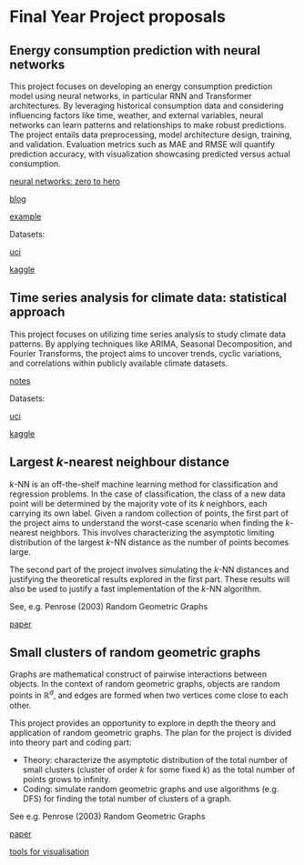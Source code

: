 # Final Year Project proposals

## Energy consumption prediction with neural networks

This project focuses on developing an energy consumption prediction model using neural networks, in particular RNN and Transformer architectures. By leveraging historical consumption data and considering influencing factors like time, weather, and external variables, neural networks can learn patterns and relationships to make robust predictions. The project entails data preprocessing, model architecture design, training, and validation. Evaluation metrics such as MAE and RMSE will quantify prediction accuracy, with visualization showcasing predicted versus actual consumption.

[neural networks: zero to hero](https://www.youtube.com/playlist?list=PLAqhIrjkxbuWI23v9cThsA9GvCAUhRvKZ)

[blog](https://xiaochuany.github.io/1principle/posts/gist/makemore.html)

[example](https://github.com/xiaochuany/timeseries)

Datasets:

[uci](https://archive.ics.uci.edu/dataset/235/individual+household+electric+power+consumption)
 
[kaggle](https://www.kaggle.com/datasets/robikscube/hourly-energy-consumption)



## Time series analysis for climate data: statistical approach


This project focuses on utilizing time series analysis to study climate data patterns. By applying techniques like ARIMA, Seasonal Decomposition, and Fourier Transforms, the project aims to uncover trends, cyclic variations, and correlations within publicly available climate datasets.


[notes](https://web.stat.tamu.edu/~suhasini/teaching673/time_series.pdf)

Datasets:

[uci](https://archive.ics.uci.edu/dataset/882/large-scale+wave+energy+farm)  

[kaggle](https://www.kaggle.com/datasets/berkeleyearth/climate-change-earth-surface-temperature-data)




## Largest $k$-nearest neighbour distance

$k$-NN is an off-the-shelf machine learning method for classification and regression problems. In the case of classification, the class of a new data point will be determined by the majority vote of its $k$ neighbors, each carrying its own label. Given a random collection of points, the first part of the project aims to understand the worst-case scenario when finding the $k$-nearest neighbors. This involves characterizing the asymptotic limiting distribution of the largest $k$-NN distance as the number of points becomes large.

The second part of the project involves simulating the $k$-NN distances and justifying the theoretical results explored in the first part. These results will also be used to justify a fast implementation of the $k$-NN algorithm.

See, e.g. Penrose (2003) Random Geometric Graphs

[paper](https://arxiv.org/abs/2301.02506)


## Small clusters of random geometric graphs

Graphs are mathematical construct of pairwise interactions between objects.
In the context of random geometric graphs, objects are random points in $\mathbb R^d$, and edges are formed when two vertices come close to each other. 

This project provides an opportunity to explore in depth the theory  and application of random geometric graphs. The plan for the project is divided into theory part and coding part:

- Theory: characterize the asymptotic distribution of the total number of small clusters (cluster of order $k$ for some fixed $k$) as the total number of points grows to infinity.   
- Coding: simulate random geometric graphs and use algorithms (e.g. DFS) for finding the total number of clusters of a graph.   

See e.g. Penrose (2003) Random Geometric Graphs


[paper](https://arxiv.org/abs/2209.14758)

[tools for visualisation](https://networkx.org/documentation/stable/auto_examples/drawing/plot_random_geometric_graph.html)